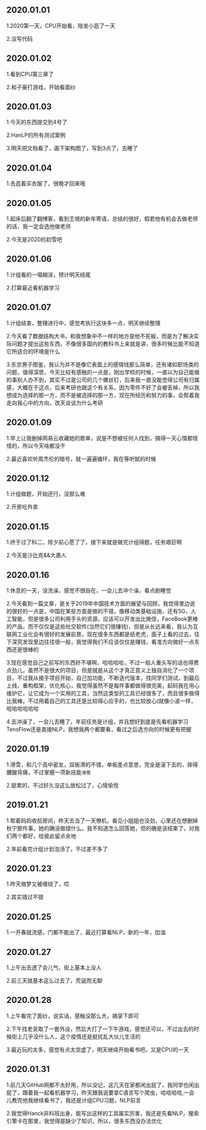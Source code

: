 ## 2020.01.01
1.2020第一天，CPU开始看，陪发小逛了一天

2.没写代码

## 2020.01.02
1.看到CPU第三章了

2.和子豪打游戏，开始看面纱

## 2020.01.03
1.今天的东西提交到4号了

2.HanLP的所有测试案例

3.明天把文档看了，画下架构图了，写到3点了，去睡了

## 2020.01.04
1.去逛着买衣服了，很晚才回来哦

## 2020.01.05
1.起床后翻了翻博客，看到王垠的新年寄语，总结的很好，假若他有机会去做老师的话，我一定会选他做老师

2.今天是2020的初雪吧


## 2020.01.06
1.计组看的一塌糊涂，预计明天结尾

2.打算最近看机器学习

## 2020.01.07
1.计组结束，整理进行中，感觉考执行这块多一点，明天继续整理

2.今天看了数据结构大书，和我想象中不一样的地方是他不死板，而是为了解决实际问题才提出这些东西，不像很多国内的教科书上来就是讲，很多时候比能不知道它所适合的环境是什么

3.东京男子图鉴，我认为并不是像它表面上的感情线那么简单，还有诸如职场类的问题，值得深思，今天比较有感触的一点是，刚出学校的时候，一直以为自己能做的事别人办不到，其实不过是公司的几个螺丝钉，后来我一直没能觉得公司有归属感，大概在于这点，后来考研也跟这个有关系，因为零件不好了会被丢掉，所以我想成为选择的那一方，而不是被选择的那一方，现在所经历和努力的事，会帮着我走向我心中的方向，改天谈谈为什么考研

## 2020.01.09
1.早上让我删掉网易云收藏她的歌单，说是不想被任何人找到，搞得一天心情都怪怪的，所以今天啥都没干

2.最近喜欢听周杰伦的暗号，就一遍遍循环，我在等听腻的时候

## 2020.01.12
1.计组做题，开始还行，没那么难

2.开房吃外卖

## 2020.01.15
1.终于过了科二，除夕前心愿了了，接下来就是做完计组得题，任务艰巨啊

2.今天是沙比克&&大愚人

## 2020.01.16
1.休息的一天，没洗澡，感觉不很自在，一会儿去冲个澡，看点剧睡觉

2.今天看到一篇文章，是关于2019年中国技术方面的展望与回顾，我觉得里边说的很好的一点是，中国在某些方面是做的不错，像移动类基础设施，还有5G，人工智能，但是很多公司利用手头的资源，应该可以开发出比微信，FaceBook更棒的产品，而不仅仅是这些社交软件(当然它们很赚钱)，但是从长远来看，我认为互联网工业化会有很好的发展前景，现在很多东西都是纸老虎，面子上看的过去，往下深究发现里边往往很一般，我觉得我们不应该仅仅是赚钱，看准方向做好一点东西还是很棒的

3.现在感觉自己之前写的东西好不堪啊，哈哈哈哈，不过一般人重头写的话也得费点劲儿，虽然不是很大的项目，但是就是从这个才真正意义上独自消化了一个项目，不过我从接手项目开始，自己加功能，不断迭代版本，找同学们测试，到最后上线，重构框架，优化核心，我觉得虽然不是每件事都做得很完美，起码我在用心维护它，让它成为一个实用的工具，当然这类型的工具已经很多了，而且很多做得比我棒，不过用着自己的工具还是比较得心应手的，也比较放心(就像小波一样，哈哈哈哈哈哈

4.去冲澡了，一会儿去睡了，年前任务是计组，并且想好到底是先看机器学习TensFlow还是直接NLP，我想我两个都要看，看过之后选方向的时候更有把握

## 2020.01.19
1.滑雪，和几个高中密友，双板滑的不错，单板差点意思，完全是滚下去的，摔得腰酸背痛，不过掌握一项新技能`滑雪`

2.挺累的，不过好久没这么放松过了，心情愉悦

## 2019.01.21
1.帮着妈妈收拾房间，昨天去当了一天僚机，看见小姐姐也没劲，心里还在想删掉秋宁那件事，她的确没做错什么，我不知道怎么回答她，但的确是该结束了，对我们两个都好，给彼此留点余地

2.年前看完计组计划泡汤了，不过差不多了

## 2020.01.23
1.昨天做梦又被缠绕了，哎

2.其实错过不错

## 2020.01.25
1.一开春就流感，门都不能出了，最近打算看NLP，新的一年，加油

## 2020.01.27
1.上午出去透了会儿气，街上基本上没人

2.前三天就基本这么过去了，荒诞而无聊

## 2020.01.28
1.上午看完了面纱，说实话，感触没那么大，摘录下即可

2.下午找老吴取了一套外设，然后大打了一下午游戏，感觉还可以，不过出去的时候街上几乎没什么人，这个疫情还是挺扰乱大伙儿生活的

3.最近玩的太多，感觉有点太空虚了，明天继续开始看书吧，又是CPU的一天

## 2020.01.31
1.前几天GitHub网都不太好用，所以没记，这几天在家都闲出屁了，我同学也闲出屁了，跟着我一起看机器学习，昨天跟我说要拿C语言写个爬虫，哈哈哈哈,一会儿教完他我继续看书了，我还是计组CPU习题，NLP前言

2.我觉得Hanck非科班出身，能写出这样的工具属实厉害，我还是先看NLP，搜索引擎卡在那里，我觉得是缺少了知识，所以，很多东西没办法优化
